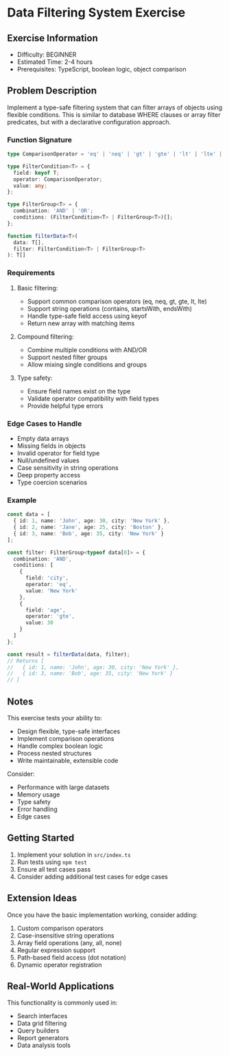 # Data Filtering System Exercise

## Exercise Information
- Difficulty: BEGINNER
- Estimated Time: 2-4 hours
- Prerequisites: TypeScript, boolean logic, object comparison

## Problem Description

Implement a type-safe filtering system that can filter arrays of objects using flexible conditions. This is similar to database WHERE clauses or array filter predicates, but with a declarative configuration approach.

### Function Signature
```typescript
type ComparisonOperator = 'eq' | 'neq' | 'gt' | 'gte' | 'lt' | 'lte' | 'contains' | 'startsWith' | 'endsWith';

type FilterCondition<T> = {
  field: keyof T;
  operator: ComparisonOperator;
  value: any;
};

type FilterGroup<T> = {
  combination: 'AND' | 'OR';
  conditions: (FilterCondition<T> | FilterGroup<T>)[];
};

function filterData<T>(
  data: T[],
  filter: FilterCondition<T> | FilterGroup<T>
): T[]
```

### Requirements

1. Basic filtering:
    - Support common comparison operators (eq, neq, gt, gte, lt, lte)
    - Support string operations (contains, startsWith, endsWith)
    - Handle type-safe field access using keyof
    - Return new array with matching items

2. Compound filtering:
    - Combine multiple conditions with AND/OR
    - Support nested filter groups
    - Allow mixing single conditions and groups

3. Type safety:
    - Ensure field names exist on the type
    - Validate operator compatibility with field types
    - Provide helpful type errors

### Edge Cases to Handle

- Empty data arrays
- Missing fields in objects
- Invalid operator for field type
- Null/undefined values
- Case sensitivity in string operations
- Deep property access
- Type coercion scenarios

### Example

```typescript
const data = [
  { id: 1, name: 'John', age: 30, city: 'New York' },
  { id: 2, name: 'Jane', age: 25, city: 'Boston' },
  { id: 3, name: 'Bob', age: 35, city: 'New York' }
];

const filter: FilterGroup<typeof data[0]> = {
  combination: 'AND',
  conditions: [
    {
      field: 'city',
      operator: 'eq',
      value: 'New York'
    },
    {
      field: 'age',
      operator: 'gte',
      value: 30
    }
  ]
};

const result = filterData(data, filter);
// Returns [
//   { id: 1, name: 'John', age: 30, city: 'New York' },
//   { id: 3, name: 'Bob', age: 35, city: 'New York' }
// ]
```

## Notes

This exercise tests your ability to:
- Design flexible, type-safe interfaces
- Implement comparison operations
- Handle complex boolean logic
- Process nested structures
- Write maintainable, extensible code

Consider:
- Performance with large datasets
- Memory usage
- Type safety
- Error handling
- Edge cases

## Getting Started

1. Implement your solution in `src/index.ts`
2. Run tests using `npm test`
3. Ensure all test cases pass
4. Consider adding additional test cases for edge cases

## Extension Ideas

Once you have the basic implementation working, consider adding:
1. Custom comparison operators
2. Case-insensitive string operations
3. Array field operations (any, all, none)
4. Regular expression support
5. Path-based field access (dot notation)
6. Dynamic operator registration

## Real-World Applications

This functionality is commonly used in:
- Search interfaces
- Data grid filtering
- Query builders
- Report generators
- Data analysis tools
